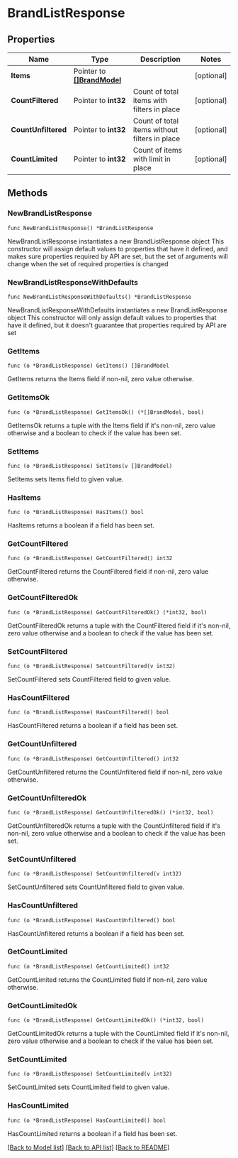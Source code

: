 # BrandListResponse

## Properties

Name | Type | Description | Notes
------------ | ------------- | ------------- | -------------
**Items** | Pointer to [**[]BrandModel**](BrandModel.md) |  | [optional] 
**CountFiltered** | Pointer to **int32** | Count of total items with filters in place | [optional] 
**CountUnfiltered** | Pointer to **int32** | Count of total items without filters in place | [optional] 
**CountLimited** | Pointer to **int32** | Count of items with limit in place | [optional] 

## Methods

### NewBrandListResponse

`func NewBrandListResponse() *BrandListResponse`

NewBrandListResponse instantiates a new BrandListResponse object
This constructor will assign default values to properties that have it defined,
and makes sure properties required by API are set, but the set of arguments
will change when the set of required properties is changed

### NewBrandListResponseWithDefaults

`func NewBrandListResponseWithDefaults() *BrandListResponse`

NewBrandListResponseWithDefaults instantiates a new BrandListResponse object
This constructor will only assign default values to properties that have it defined,
but it doesn't guarantee that properties required by API are set

### GetItems

`func (o *BrandListResponse) GetItems() []BrandModel`

GetItems returns the Items field if non-nil, zero value otherwise.

### GetItemsOk

`func (o *BrandListResponse) GetItemsOk() (*[]BrandModel, bool)`

GetItemsOk returns a tuple with the Items field if it's non-nil, zero value otherwise
and a boolean to check if the value has been set.

### SetItems

`func (o *BrandListResponse) SetItems(v []BrandModel)`

SetItems sets Items field to given value.

### HasItems

`func (o *BrandListResponse) HasItems() bool`

HasItems returns a boolean if a field has been set.

### GetCountFiltered

`func (o *BrandListResponse) GetCountFiltered() int32`

GetCountFiltered returns the CountFiltered field if non-nil, zero value otherwise.

### GetCountFilteredOk

`func (o *BrandListResponse) GetCountFilteredOk() (*int32, bool)`

GetCountFilteredOk returns a tuple with the CountFiltered field if it's non-nil, zero value otherwise
and a boolean to check if the value has been set.

### SetCountFiltered

`func (o *BrandListResponse) SetCountFiltered(v int32)`

SetCountFiltered sets CountFiltered field to given value.

### HasCountFiltered

`func (o *BrandListResponse) HasCountFiltered() bool`

HasCountFiltered returns a boolean if a field has been set.

### GetCountUnfiltered

`func (o *BrandListResponse) GetCountUnfiltered() int32`

GetCountUnfiltered returns the CountUnfiltered field if non-nil, zero value otherwise.

### GetCountUnfilteredOk

`func (o *BrandListResponse) GetCountUnfilteredOk() (*int32, bool)`

GetCountUnfilteredOk returns a tuple with the CountUnfiltered field if it's non-nil, zero value otherwise
and a boolean to check if the value has been set.

### SetCountUnfiltered

`func (o *BrandListResponse) SetCountUnfiltered(v int32)`

SetCountUnfiltered sets CountUnfiltered field to given value.

### HasCountUnfiltered

`func (o *BrandListResponse) HasCountUnfiltered() bool`

HasCountUnfiltered returns a boolean if a field has been set.

### GetCountLimited

`func (o *BrandListResponse) GetCountLimited() int32`

GetCountLimited returns the CountLimited field if non-nil, zero value otherwise.

### GetCountLimitedOk

`func (o *BrandListResponse) GetCountLimitedOk() (*int32, bool)`

GetCountLimitedOk returns a tuple with the CountLimited field if it's non-nil, zero value otherwise
and a boolean to check if the value has been set.

### SetCountLimited

`func (o *BrandListResponse) SetCountLimited(v int32)`

SetCountLimited sets CountLimited field to given value.

### HasCountLimited

`func (o *BrandListResponse) HasCountLimited() bool`

HasCountLimited returns a boolean if a field has been set.


[[Back to Model list]](../README.md#documentation-for-models) [[Back to API list]](../README.md#documentation-for-api-endpoints) [[Back to README]](../README.md)



